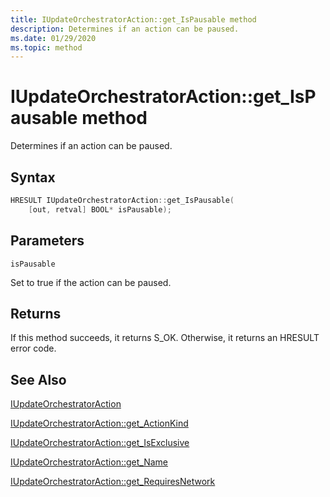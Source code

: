 ```yaml
---
title: IUpdateOrchestratorAction::get_IsPausable method
description: Determines if an action can be paused. 
ms.date: 01/29/2020
ms.topic: method
---
```


# IUpdateOrchestratorAction::get_IsPausable method

Determines if an action can be paused. 

## Syntax
```cpp
HRESULT IUpdateOrchestratorAction::get_IsPausable(
    [out, retval] BOOL* isPausable);
```

## Parameters

`isPausable`

Set to true if the action can be paused.

## Returns
If this method succeeds, it returns S_OK. Otherwise, it returns an HRESULT error code.

## See Also

[IUpdateOrchestratorAction](iupdateorchestratoraction.md)

[IUpdateOrchestratorAction::get_ActionKind](iupdateorchestratoraction-get-actionkind.md)

[IUpdateOrchestratorAction::get_IsExclusive](iupdateorchestratoraction-get-isexclusive.md)

[IUpdateOrchestratorAction::get_Name](iupdateorchestratoraction-get-name.md)

[IUpdateOrchestratorAction::get_RequiresNetwork](iupdateorchestratoraction-get-requiresnetwork.md)